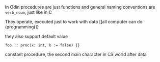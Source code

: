 In Odin procedures are just functions and general naming conventions are `verb_noun`, just like in C

They operate, executed just to work with data
[[all computer can do (programming)]]

they also support default value
```odin
foo :: proc(x: int, b := false) {}
```


constant procedure, the second main character in CS world after data


